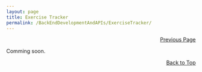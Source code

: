 ```yaml
---
layout: page
title: Exercise Tracker
permalink: /BackEndDevelopmentAndAPIs/ExerciseTracker/
---
```


<p  align="right"><a href="#" onclick="history.back(); return false;">Previous Page</a></p>
Comming soon.

<p align="right"><a href="#" onclick="scrollToTop(); return false;">Back to Top</a></p>
